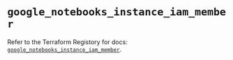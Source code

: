 # `google_notebooks_instance_iam_member`

Refer to the Terraform Registory for docs: [`google_notebooks_instance_iam_member`](https://registry.terraform.io/providers/hashicorp/google-beta/5.21.0/docs/resources/google_notebooks_instance_iam_member).

